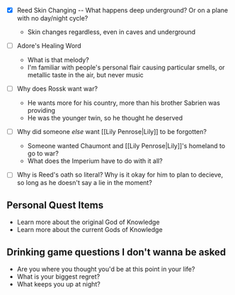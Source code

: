 - [x] Reed Skin Changing -- What happens deep underground? Or on a plane with no day/night cycle?
	- Skin changes regardless, even in caves and underground
- [ ] Adore's Healing Word
	- What is that melody?
	- I'm familiar with people's personal flair causing particular smells, or metallic taste in the air, but never music
- [ ] Why does Rossk want war?
	- He wants more for his country, more than his brother Sabrien was providing
	- He was the younger twin, so he thought he deserved
- [ ] Why did someone _else_ want [[Lily Penrose|Lily]] to be forgotten?
	- Someone wanted Chaumont and [[Lily Penrose|Lily]]'s homeland to go to war?
	- What does the Imperium have to do with it all?
 - [ ] Why is Reed's oath so literal? Why is it okay for him to plan to decieve, so long as he doesn't say a lie in the moment?


## Personal Quest Items
- Learn more about the original God of Knowledge
- Learn more about the current Gods of Knowledge

## Drinking game questions I don't wanna be asked
- Are you where you thought you'd be at this point in your life?
- What is your biggest regret?
- What keeps you up at night?